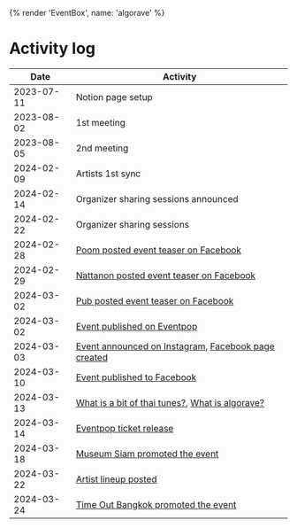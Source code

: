{% render 'EventBox', name: 'algorave' %}

# Activity log

| Date | Activity |
| --- | --- |
| 2023-07-11 | Notion page setup |
| 2023-08-02 | 1st meeting |
| 2023-08-05 | 2nd meeting |
| 2024-02-09 | Artists 1st sync |
| 2024-02-14 | Organizer sharing sessions announced |
| 2024-02-22 | Organizer sharing sessions |
| 2024-02-28 | [Poom posted event teaser on Facebook](https://www.facebook.com/phoomparin.mano/posts/pfbid037isAkdWEocGE52KJ8RPtL4FCq9SpDMX1dLkj1Gd5NRTAudiUdjT5MWrEKE4pQZNhl) |
| 2024-02-29 | [Nattanon posted event teaser on Facebook](https://www.facebook.com/iamnutn0n/posts/pfbid02ZsMjr6esaLTeShjcuZsE2MdXKgpJ4n979Z6pdVwkobyX1cNozgyFKTSDgAB7vLFel) |
| 2024-03-02 | [Pub posted event teaser on Facebook](https://www.facebook.com/chayapatr/posts/pfbid0W1b5PHjvcjvW8ZgDDAVQJmk2zfsGGQhC6JU1ndZqPHgKjrmGWymSNwBDRZvjvy8Ll) |
| 2024-03-02 | [Event published on Eventpop](https://www.eventpop.me/s/thai) |
| 2024-03-03 | [Event announced on Instagram](https://www.instagram.com/p/C4Ct5LMP1FC/), [Facebook page created](https://www.facebook.com/profile.php?id=61556690284832) |
| 2024-03-10 | [Event published to Facebook](https://www.facebook.com/events/2599216976924932) |
| 2024-03-13 | [What is a bit of thai tunes?](https://www.facebook.com/permalink.php?story_fbid=pfbid021DT6cX1NhNxgNC3vKyicHs3AuRABHahm3NPdv2qtqRdJrghNX8MdUxkQ5ZGA3egql&id=61556690284832), [What is algorave?](https://www.facebook.com/permalink.php?story_fbid=pfbid029rBLmkU3GhvEinArzFTqMibpLHofkVvt4E5tGwWVJA6ngiFE8xmRMQ2CEzf8npgql&id=61556690284832) |
| 2024-03-14 | [Eventpop ticket release](https://www.facebook.com/permalink.php?story_fbid=pfbid0UykkyK7WnB4SduByMsyNpEvJgrYyrfEKM1cH6Y6iGhYTPv7Xg2kgfsRGjyuA2hJul&id=61556690284832) |
| 2024-03-18 | [Museum Siam promoted the event](https://www.facebook.com/museumsiamfan/posts/pfbid038LvF1MtrEQZe6hQGBKpTKM9HZzfJp5FCrk2sMWM9WqMdzJ5F8Pbvk6MHYgUJxKNml) |
| 2024-03-22 | [Artist lineup posted](https://www.facebook.com/permalink.php?story_fbid=pfbid0EfyazCzoBoSbYXg4FgNKrd5yiXSR1yfV8r7qjoF7HN52XrNpkovz1GwqX55LRPRDl&id=61556690284832) |
| 2024-03-24 | [Time Out Bangkok promoted the event](https://www.facebook.com/TimeOutBangkokTH/posts/pfbid02LXQBGspB8J2j1JdnoKaUaMDsEced99qinJXcan3BahY2NVQ2WHZ9ggi8rSDXkzbul) |